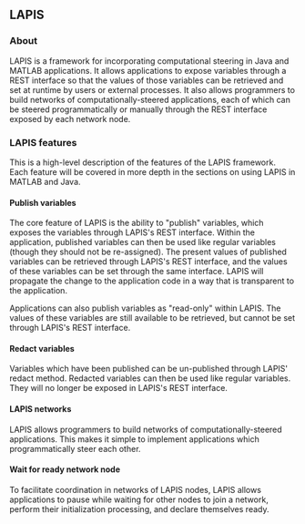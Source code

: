 ## LAPIS

### About

LAPIS is a framework for incorporating computational steering in Java and MATLAB applications. It allows applications to expose variables through a REST interface so that the values of those variables can be retrieved and set at runtime by users or external processes. It also allows programmers to build networks of computationally-steered applications, each of which can be steered programmatically or manually through the REST interface exposed by each network node.

### LAPIS features

This is a high-level description of the features of the LAPIS framework. Each feature will be covered in more depth in the sections on using LAPIS in MATLAB and Java.

#### Publish variables

The core feature of LAPIS is the ability to "publish" variables, which exposes the variables through LAPIS's REST interface. Within the application, published variables can then be used like regular variables (though they should not be re-assigned). The present values of published variables can be retrieved through LAPIS's REST interface, and the values of these variables can be set through the same interface. LAPIS will propagate the change to the application code in a way that is transparent to the application.

Applications can also publish variables as "read-only" within LAPIS. The values of these variables are still available to be retrieved, but cannot be set through LAPIS's REST interface.

#### Redact variables

Variables which have been published can be un-published through LAPIS' redact method. Redacted variables can then be used like regular variables. They will no longer be exposed in LAPIS's REST interface.

#### LAPIS networks

LAPIS allows programmers to build networks of computationally-steered applications. This makes it simple to implement applications which programmatically steer each other.

#### Wait for ready network node

To facilitate coordination in networks of LAPIS nodes, LAPIS allows applications to pause while waiting for other nodes to join a network, perform their initialization processing, and declare themselves ready.